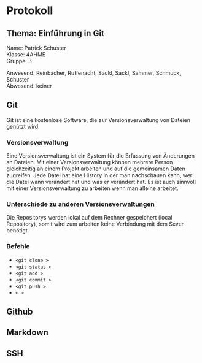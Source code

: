 # Protokoll
## Thema: Einführung in Git

Name: Patrick Schuster  
Klasse: 4AHME  
Gruppe: 3  

Anwesend: Reinbacher, Ruffenacht, Sackl, Sackl, Sammer, Schmuck, Schuster  
Abwesend: keiner  

## Git
Git ist eine kostenlose Software, die zur Versionsverwaltung von Dateien genützt wird.  
### Versionsverwaltung
Eine Versionsverwaltung ist ein System für die Erfassung von Änderungen an Dateien. Mit einer Versionsverwaltung können mehrere Person gleichzeitig an einem Projekt arbeiten und auf die gemeinsamen Daten zugreifen. Jede Datei hat eine History in der man nachschauen kann, wer die Datei wann verändert hat und was er verändert hat. Es ist auch sinnvoll mit einer Versionsverwaltung zu arbeiten wenn man  alleine arbeitet. 
### Unterschiede zu anderen Versionsverwaltungen  
Die Repositorys werden lokal auf dem Rechner gespeichert (local Repository), somit wird zum arbeiten keine Verbindung mit dem Sever benötigt.  
### Befehle  
* `<git clone >`
* `<git status >`
* `<git add >`
* `<git commit >`
* `<git push >`
* `< >`

## Github

## Markdown

## SSH
